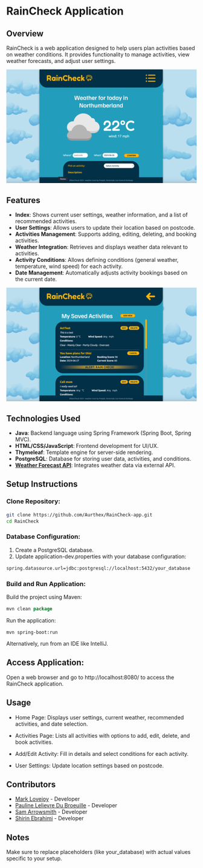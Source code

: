 # RainCheck Application

## Overview

RainCheck is a web application designed to help users plan activities based on weather conditions. It provides functionality to manage activities, view weather forecasts, and adjust user settings.

![index page screenshot](img.png)
## Features

- **Index**: Shows current user settings, weather information, and a list of recommended activities.
- **User Settings**: Allows users to update their location based on postcode.
- **Activities Management**: Supports adding, editing, deleting, and booking activities.
- **Weather Integration**: Retrieves and displays weather data relevant to activities.
- **Activity Conditions**: Allows defining conditions (general weather, temperature, wind speed) for each activity.
- **Date Management**: Automatically adjusts activity bookings based on the current date.

![activities page screenshot](img_1.png)

## Technologies Used

- **Java**: Backend language using Spring Framework (Spring Boot, Spring MVC).
- **HTML/CSS/JavaScript**: Frontend development for UI/UX.
- **Thymeleaf**: Template engine for server-side rendering.
- **PostgreSQL**: Database for storing user data, activities, and conditions.
- **<a href="https://open-meteo.com/en/docs">Weather Forecast API</a>**: Integrates weather data via external API.

## Setup Instructions
### Clone Repository:

```bash
git clone https://github.com/Aurthex/RainCheck-app.git
cd RainCheck
```

### Database Configuration:

1. Create a PostgreSQL database.
2. Update application-dev.properties with your database configuration:
```bash
spring.datasource.url=jdbc:postgresql://localhost:5432/your_database
```
### Build and Run Application:

Build the project using Maven:
```go
mvn clean package
```
Run the application:
```
mvn spring-boot:run
```
Alternatively, run from an IDE like IntelliJ.

## Access Application:

Open a web browser and go to http://localhost:8080/ to access the RainCheck application.

## Usage
- Home Page: Displays user settings, current weather, recommended activities, and date selection.

- Activities Page: Lists all activities with options to add, edit, delete, and book activities.

- Add/Edit Activity: Fill in details and select conditions for each activity.

- User Settings: Update location settings based on postcode.

## Contributors
- <a href="https://github.com/marklovejoydev">Mark Lovejoy</a> - Developer
- <a href="https://github.com/paulineldb">Pauline Lelievre Du Broeuille</a> - Developer
- <a href="https://github.com/Aurthex">Sam Arrowsmith</a> - Developer
- <a href="https://github.com/shirinooo">Shirin Ebrahimi</a> - Developer

## Notes
Make sure to replace placeholders (like your_database) with actual values specific to your setup.
